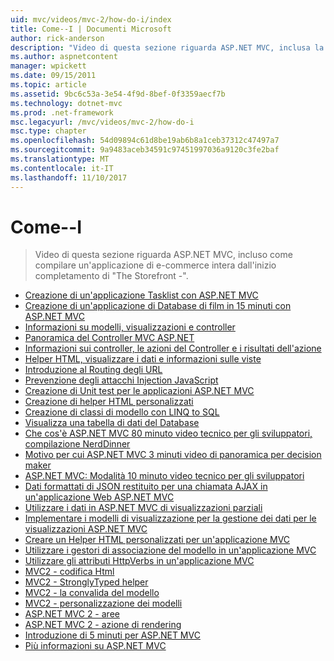 ```yaml
---
uid: mvc/videos/mvc-2/how-do-i/index
title: Come--I | Documenti Microsoft
author: rick-anderson
description: "Video di questa sezione riguarda ASP.NET MVC, inclusa la modalità di compilazione di un'applicazione di e-commerce intera dall'inizio completamento 'Storefront di'."
ms.author: aspnetcontent
manager: wpickett
ms.date: 09/15/2011
ms.topic: article
ms.assetid: 9bc6c53a-3e54-4f9d-8bef-0f3359aecf7b
ms.technology: dotnet-mvc
ms.prod: .net-framework
msc.legacyurl: /mvc/videos/mvc-2/how-do-i
msc.type: chapter
ms.openlocfilehash: 54d09894c61d8be19ab6b8a1ceb37312c47497a7
ms.sourcegitcommit: 9a9483aceb34591c97451997036a9120c3fe2baf
ms.translationtype: MT
ms.contentlocale: it-IT
ms.lasthandoff: 11/10/2017
---
```

<a name="how-do-i"></a>Come--I
====================
> Video di questa sezione riguarda ASP.NET MVC, incluso come compilare un'applicazione di e-commerce intera dall'inizio completamento di "The Storefront -".


- [Creazione di un'applicazione Tasklist con ASP.NET MVC](creating-a-tasklist-application-with-aspnet-mvc.md)
- [Creazione di un'applicazione di Database di film in 15 minuti con ASP.NET MVC](creating-a-movie-database-application-in-15-minutes-with-aspnet-mvc.md)
- [Informazioni su modelli, visualizzazioni e controller](understanding-models-views-and-controllers.md)
- [Panoramica del Controller MVC ASP.NET](aspnet-mvc-controller-overview.md)
- [Informazioni sui controller, le azioni del Controller e i risultati dell'azione](understanding-controllers-controller-actions-and-action-results.md)
- [Helper HTML, visualizzare i dati e informazioni sulle viste](understanding-views-view-data-and-html-helpers.md)
- [Introduzione al Routing degli URL](an-introduction-to-url-routing.md)
- [Prevenzione degli attacchi Injection JavaScript](preventing-javascript-injection-attacks.md)
- [Creazione di Unit test per le applicazioni ASP.NET MVC](creating-unit-tests-for-aspnet-mvc-applications.md)
- [Creazione di helper HTML personalizzati](creating-custom-html-helpers.md)
- [Creazione di classi di modello con LINQ to SQL](creating-model-classes-with-linq-to-sql.md)
- [Visualizza una tabella di dati del Database](displaying-a-table-of-database-data.md)
- [Che cos'è ASP.NET MVC 80 minuto video tecnico per gli sviluppatori, compilazione NerdDinner](what-is-aspnet-mvc-80-minute-technical-video-for-developers-building-nerddinner.md)
- [Motivo per cui ASP.NET MVC 3 minuti video di panoramica per decision maker](why-aspnet-mvc-3-minute-overview-video-for-decision-makers.md)
- [ASP.NET MVC: Modalità 10 minuto video tecnico per gli sviluppatori](aspnet-mvc-how-10-minute-technical-video-for-developers.md)
- [Dati formattati di JSON restituito per una chiamata AJAX in un'applicazione Web ASP.NET MVC](how-do-i-return-json-formatted-data-for-an-ajax-call-in-an-aspnet-mvc-web-application.md)
- [Utilizzare i dati in ASP.NET MVC di visualizzazioni parziali](how-do-i-work-with-data-in-aspnet-mvc-partial-views.md)
- [Implementare i modelli di visualizzazione per la gestione dei dati per le visualizzazioni ASP.NET MVC](how-do-i-implement-view-models-to-manage-data-for-aspnet-mvc-views.md)
- [Creare un Helper HTML personalizzati per un'applicazione MVC](how-do-i-create-a-custom-html-helper-for-an-mvc-application.md)
- [Utilizzare i gestori di associazione del modello in un'applicazione MVC](how-do-i-work-with-model-binders-in-an-mvc-application.md)
- [Utilizzare gli attributi HttpVerbs in un'applicazione MVC](how-do-i-use-httpverbs-attributes-in-an-mvc-application.md)
- [MVC2 - codifica Html](mvc2-html-encoding.md)
- [MVC2 - StronglyTyped helper](mvc2-stronglytyped-helpers.md)
- [MVC2 - la convalida del modello](mvc2-model-validation.md)
- [MVC2 - personalizzazione dei modelli](mvc2-template-customization.md)
- [ASP.NET MVC 2 - aree](aspnet-mvc-2-areas.md)
- [ASP.NET MVC 2 - azione di rendering](aspnet-mvc-2-render-action.md)
- [Introduzione di 5 minuti per ASP.NET MVC](5-minute-introduction-to-aspnet-mvc.md)
- [Più informazioni su ASP.NET MVC](how-to-best-learn-asp-net-mvc.md)
